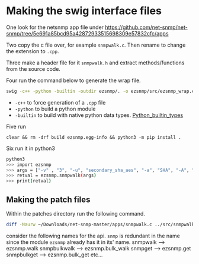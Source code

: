 # Making the swig interface files

One look for the netsnmp app file under <https://github.com/net-snmp/net-snmp/tree/5e691a85bcd95a42872933515698309e57832cfc/apps>

Two copy the c file over, for example `snmpwalk.c`. Then rename to change the extension to `.cpp`.

Three make a header file for it `snmpwalk.h` and extract methods/functions from the source code.

Four run the command below to generate the wrap file.

```bash
swig -c++ -python -builtin -outdir ezsnmp/. -o ezsnmp/src/ezsnmp_wrap.cpp ezsnmp/interface/ezsnmp.i
```

* `-c++` to force generation of a `.cpp` file
* `-python` to build a python module
* `-builtin` to build with native python data types. [Python_builtin_types](https://swig.org/Doc4.0/Python.html#Python_builtin_types)

Five run

```python3
clear && rm -drf build ezsnmp.egg-info && python3 -m pip install .
```

Six run it in python3

```bash
python3
>>> import ezsnmp
>>> args = ["-v" , "3", "-u", "secondary_sha_aes", "-a", "SHA", "-A", "auth_second", "-x", "AES", "-X" ,"priv_second", "-l", "authPriv", "localhost:11161"]
>>> retval = ezsnmp.snmpwalk(args)
>>> print(retval)
```

## Making the patch files

Within the patches directory run the following command.

```bash
diff -Naurw ~/Downloads/net-snmp-master/apps/snmpwalk.c ../src/snmpwalk.cpp > snmpwalk.patch
```

consider the following names for the api.
`snmp` is redundant in the name since the module `ezsnmp` already has it in its' name.
snmpwalk --> ezsnmp.walk
snmpbulkwalk --> ezsnmp.bulk_walk
snmpget --> ezsnmp.get
snmpbulkget --> ezsnmp.bulk_get
etc...